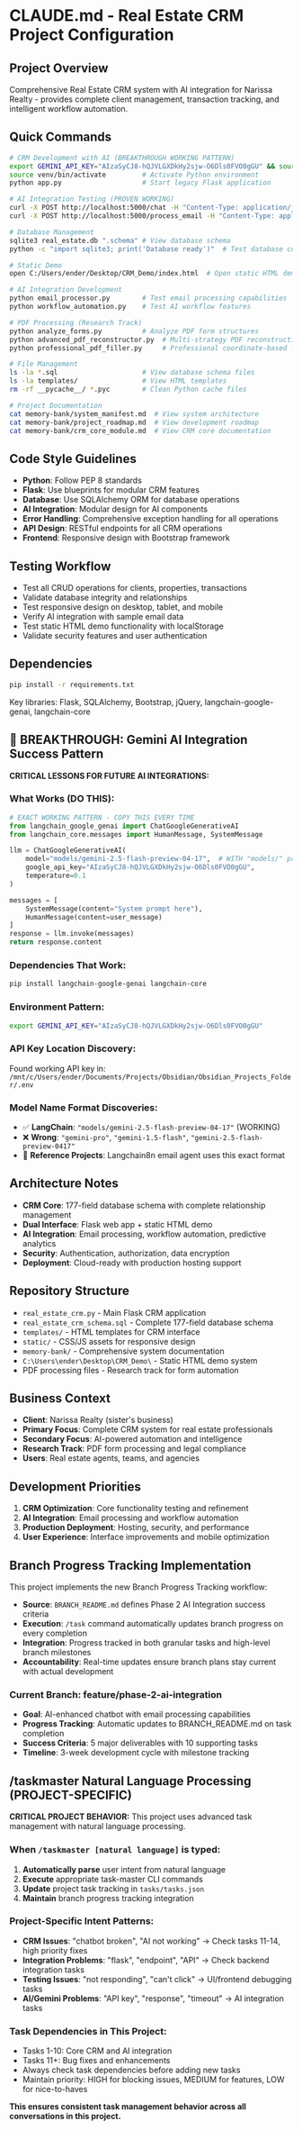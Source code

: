 # CLAUDE.md - Real Estate CRM Project Configuration

## Project Overview
Comprehensive Real Estate CRM system with AI integration for Narissa Realty - provides complete client management, transaction tracking, and intelligent workflow automation.

## Quick Commands
```bash
# CRM Development with AI (BREAKTHROUGH WORKING PATTERN)
export GEMINI_API_KEY="AIzaSyCJ8-hQJVLGXDkHy2sjw-O6Dls0FVO0gGU" && source venv/bin/activate && python real_estate_crm.py        # Start main Flask CRM with AI
source venv/bin/activate         # Activate Python environment
python app.py                    # Start legacy Flask application

# AI Integration Testing (PROVEN WORKING)
curl -X POST http://localhost:5000/chat -H "Content-Type: application/json" -d '{"message": "Test AI integration"}'
curl -X POST http://localhost:5000/process_email -H "Content-Type: application/json" -d '{"email_content": "Sample email content"}'

# Database Management
sqlite3 real_estate.db ".schema" # View database schema
python -c "import sqlite3; print('Database ready')"  # Test database connection

# Static Demo
open C:/Users/ender/Desktop/CRM_Demo/index.html  # Open static HTML demo (Windows)

# AI Integration Development
python email_processor.py        # Test email processing capabilities
python workflow_automation.py    # Test AI workflow features

# PDF Processing (Research Track)
python analyze_forms.py          # Analyze PDF form structures
python advanced_pdf_reconstructor.py  # Multi-strategy PDF reconstruction
python professional_pdf_filler.py     # Professional coordinate-based filling

# File Management
ls -la *.sql                     # View database schema files
ls -la templates/                # View HTML templates
rm -rf __pycache__/ *.pyc        # Clean Python cache files

# Project Documentation
cat memory-bank/system_manifest.md  # View system architecture
cat memory-bank/project_roadmap.md  # View development roadmap
cat memory-bank/crm_core_module.md  # View CRM core documentation
```

## Code Style Guidelines
- **Python**: Follow PEP 8 standards
- **Flask**: Use blueprints for modular CRM features
- **Database**: Use SQLAlchemy ORM for database operations
- **AI Integration**: Modular design for AI components
- **Error Handling**: Comprehensive exception handling for all operations
- **API Design**: RESTful endpoints for all CRM operations
- **Frontend**: Responsive design with Bootstrap framework

## Testing Workflow
- Test all CRUD operations for clients, properties, transactions
- Validate database integrity and relationships
- Test responsive design on desktop, tablet, and mobile
- Verify AI integration with sample email data
- Test static HTML demo functionality with localStorage
- Validate security features and user authentication

## Dependencies
```bash
pip install -r requirements.txt
```
Key libraries: Flask, SQLAlchemy, Bootstrap, jQuery, langchain-google-genai, langchain-core

## 🚀 BREAKTHROUGH: Gemini AI Integration Success Pattern
**CRITICAL LESSONS FOR FUTURE AI INTEGRATIONS:**

### What Works (DO THIS):
```python
# EXACT WORKING PATTERN - COPY THIS EVERY TIME
from langchain_google_genai import ChatGoogleGenerativeAI
from langchain_core.messages import HumanMessage, SystemMessage

llm = ChatGoogleGenerativeAI(
    model="models/gemini-2.5-flash-preview-04-17",  # WITH "models/" prefix!
    google_api_key="AIzaSyCJ8-hQJVLGXDkHy2sjw-O6Dls0FVO0gGU",
    temperature=0.1
)

messages = [
    SystemMessage(content="System prompt here"),
    HumanMessage(content=user_message)
]
response = llm.invoke(messages)
return response.content
```

### Dependencies That Work:
```bash
pip install langchain-google-genai langchain-core
```

### Environment Pattern:
```bash
export GEMINI_API_KEY="AIzaSyCJ8-hQJVLGXDkHy2sjw-O6Dls0FVO0gGU"
```

### API Key Location Discovery:
Found working API key in: `/mnt/c/Users/ender/Documents/Projects/Obsidian/Obsidian_Projects_Folder/.env`

### Model Name Format Discoveries:
- ✅ **LangChain**: `"models/gemini-2.5-flash-preview-04-17"` (WORKING)
- ❌ **Wrong**: `"gemini-pro"`, `"gemini-1.5-flash"`, `"gemini-2.5-flash-preview-0417"`
- 📍 **Reference Projects**: Langchain8n email agent uses this exact format

## Architecture Notes
- **CRM Core**: 177-field database schema with complete relationship management
- **Dual Interface**: Flask web app + static HTML demo
- **AI Integration**: Email processing, workflow automation, predictive analytics
- **Security**: Authentication, authorization, data encryption
- **Deployment**: Cloud-ready with production hosting support

## Repository Structure
- `real_estate_crm.py` - Main Flask CRM application
- `real_estate_crm_schema.sql` - Complete 177-field database schema
- `templates/` - HTML templates for CRM interface
- `static/` - CSS/JS assets for responsive design
- `memory-bank/` - Comprehensive system documentation
- `C:\Users\ender\Desktop\CRM_Demo\` - Static HTML demo system
- PDF processing files - Research track for form automation

## Business Context
- **Client**: Narissa Realty (sister's business)
- **Primary Focus**: Complete CRM system for real estate professionals
- **Secondary Focus**: AI-powered automation and intelligence
- **Research Track**: PDF form processing and legal compliance
- **Users**: Real estate agents, teams, and agencies

## Development Priorities
1. **CRM Optimization**: Core functionality testing and refinement
2. **AI Integration**: Email processing and workflow automation
3. **Production Deployment**: Hosting, security, and performance
4. **User Experience**: Interface improvements and mobile optimization

## Branch Progress Tracking Implementation
This project implements the new Branch Progress Tracking workflow:
- **Source**: `BRANCH_README.md` defines Phase 2 AI Integration success criteria
- **Execution**: `/task` command automatically updates branch progress on every completion
- **Integration**: Progress tracked in both granular tasks and high-level branch milestones
- **Accountability**: Real-time updates ensure branch plans stay current with actual development

### Current Branch: feature/phase-2-ai-integration
- **Goal**: AI-enhanced chatbot with email processing capabilities
- **Progress Tracking**: Automatic updates to BRANCH_README.md on task completion
- **Success Criteria**: 5 major deliverables with 10 supporting tasks
- **Timeline**: 3-week development cycle with milestone tracking

## /taskmaster Natural Language Processing (PROJECT-SPECIFIC)
**CRITICAL PROJECT BEHAVIOR:** This project uses advanced task management with natural language processing.

### When `/taskmaster [natural language]` is typed:
1. **Automatically parse** user intent from natural language
2. **Execute** appropriate task-master CLI commands
3. **Update** project task tracking in `tasks/tasks.json`
4. **Maintain** branch progress tracking integration

### Project-Specific Intent Patterns:
- **CRM Issues**: "chatbot broken", "AI not working" → Check tasks 11-14, high priority fixes
- **Integration Problems**: "flask", "endpoint", "API" → Check backend integration tasks
- **Testing Issues**: "not responding", "can't click" → UI/frontend debugging tasks
- **AI/Gemini Problems**: "API key", "response", "timeout" → AI integration tasks

### Task Dependencies in This Project:
- Tasks 1-10: Core CRM and AI integration
- Tasks 11+: Bug fixes and enhancements
- Always check task dependencies before adding new tasks
- Maintain priority: HIGH for blocking issues, MEDIUM for features, LOW for nice-to-haves

**This ensures consistent task management behavior across all conversations in this project.**